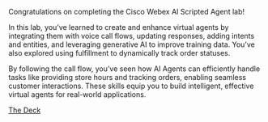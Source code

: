 
Congratulations on completing the Cisco Webex AI Scripted Agent lab! </br>


In this lab, you’ve learned to create and enhance virtual agents by integrating them with voice call flows, updating responses, adding intents and entities, and leveraging generative AI to improve training data. You’ve also explored using fulfillment to dynamically track order statuses. </br>


By following the call flow, you’ve seen how AI Agents can efficiently handle tasks like providing store hours and tracking orders, enabling seamless customer interactions. These skills equip you to build intelligent, effective virtual agents for real-world applications.

[The Deck](../graphics/Lab1_AI_Agent/LTRCCT-2000.pptx)
